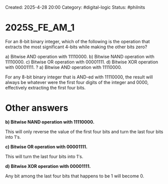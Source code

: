 Created: 2025-4-28 20:00
Category: #digital-logic
Status: #philnits
# 2025S_FE_AM_1
For an 8-bit binary integer, which of the following is the operation that extracts the most significant 4-bits while making the other bits zero?

a) Bitwise AND operation with 11110000.
b) Bitwise NAND operation with 11110000.
c) Bitwise OR operation with 00001111.
d) Bitwise XOR operation with 00001111.
?
a) Bitwise AND operation with 11110000.

For any 8-bit binary integer that is AND-ed with 11110000, the result will always be whatever were the first four digits of the integer and 0000, effectively extracting the first four bits.
# Other answers
**b) Bitwise NAND operation with 11110000.**

This will only reverse the value of the first four bits and turn the last four bits into 1's.

**c) Bitwise OR operation with 00001111.**

This will turn the last four bits into 1's.

**d) Bitwise XOR operation with 00001111.**

Any bit among the last four bits that happens to be 1 will become 0.